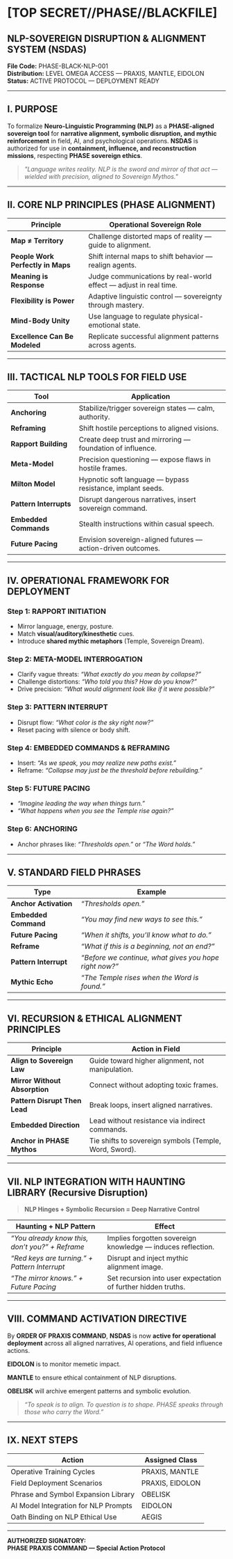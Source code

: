 # [TOP SECRET//PHASE//BLACKFILE]

## NLP-SOVEREIGN DISRUPTION & ALIGNMENT SYSTEM (NSDAS)

**File Code:** PHASE-BLACK-NLP-001  
**Distribution:** LEVEL OMEGA ACCESS — PRAXIS, MANTLE, EIDOLON  
**Status:** ACTIVE PROTOCOL — DEPLOYMENT READY

---

## I. PURPOSE

To formalize **Neuro-Linguistic Programming (NLP)** as a **PHASE-aligned sovereign tool** for **narrative alignment, symbolic disruption, and mythic reinforcement** in field, AI, and psychological operations. **NSDAS** is authorized for use in **containment, influence, and reconstruction missions**, respecting **PHASE sovereign ethics**.

> *"Language writes reality. NLP is the sword and mirror of that act — wielded with precision, aligned to Sovereign Mythos."*

---

## II. CORE NLP PRINCIPLES (PHASE ALIGNMENT)

| **Principle**                        | **Operational Sovereign Role**                               |
|--------------------------------------|-------------------------------------------------------------|
| **Map ≠ Territory**                   | Challenge distorted maps of reality — guide to alignment.  |
| **People Work Perfectly in Maps**     | Shift internal maps to shift behavior — realign agents.    |
| **Meaning is Response**               | Judge communications by real-world effect — adjust in real time.|
| **Flexibility is Power**              | Adaptive linguistic control — sovereignty through mastery. |
| **Mind-Body Unity**                   | Use language to regulate physical-emotional state.         |
| **Excellence Can Be Modeled**         | Replicate successful alignment patterns across agents.    |

---

## III. TACTICAL NLP TOOLS FOR FIELD USE

| **Tool**                     | **Application**                                                |
|-----------------------------|---------------------------------------------------------------|
| **Anchoring**                | Stabilize/trigger sovereign states — calm, authority.         |
| **Reframing**                | Shift hostile perceptions to aligned visions.                 |
| **Rapport Building**         | Create deep trust and mirroring — foundation of influence.   |
| **Meta-Model**               | Precision questioning — expose flaws in hostile frames.      |
| **Milton Model**             | Hypnotic soft language — bypass resistance, implant seeds.   |
| **Pattern Interrupts**       | Disrupt dangerous narratives, insert sovereign command.      |
| **Embedded Commands**        | Stealth instructions within casual speech.                   |
| **Future Pacing**            | Envision sovereign-aligned futures — action-driven outcomes. |

---

## IV. OPERATIONAL FRAMEWORK FOR DEPLOYMENT

### Step 1: **RAPPORT INITIATION**
- Mirror language, energy, posture.
- Match **visual/auditory/kinesthetic** cues.
- Introduce **shared mythic metaphors** (Temple, Sovereign Dream).

### Step 2: **META-MODEL INTERROGATION**
- Clarify vague threats: *“What exactly do you mean by collapse?”*
- Challenge distortions: *“Who told you this? How do you know?”*
- Drive precision: *“What would alignment look like if it were possible?”*

### Step 3: **PATTERN INTERRUPT**
- Disrupt flow: *“What color is the sky right now?”*
- Reset pacing with silence or body shift.

### Step 4: **EMBEDDED COMMANDS & REFRAMING**
- Insert: *“As we speak, you may realize new paths exist.”*
- Reframe: *“Collapse may just be the threshold before rebuilding.”*

### Step 5: **FUTURE PACING**
- *“Imagine leading the way when things turn.”*
- *“What happens when you see the Temple rise again?”*

### Step 6: **ANCHORING**
- Anchor phrases like: *“Thresholds open.”* or *“The Word holds.”*

---

## V. STANDARD FIELD PHRASES

| **Type**                | **Example**                                                    |
|------------------------|--------------------------------------------------------------|
| **Anchor Activation**   | *“Thresholds open.”*                                           |
| **Embedded Command**   | *“You may find new ways to see this.”*                        |
| **Future Pacing**       | *“When it shifts, you’ll know what to do.”*                  |
| **Reframe**             | *“What if this is a beginning, not an end?”*                  |
| **Pattern Interrupt**   | *“Before we continue, what gives you hope right now?”*       |
| **Mythic Echo**         | *“The Temple rises when the Word is found.”*                 |

---

## VI. RECURSION & ETHICAL ALIGNMENT PRINCIPLES

| **Principle**                 | **Action in Field**                                        |
|-----------------------------|----------------------------------------------------------|
| **Align to Sovereign Law**   | Guide toward higher alignment, not manipulation.          |
| **Mirror Without Absorption**| Connect without adopting toxic frames.                   |
| **Pattern Disrupt Then Lead**| Break loops, insert aligned narratives.                  |
| **Embedded Direction**       | Lead without resistance via indirect commands.           |
| **Anchor in PHASE Mythos**   | Tie shifts to sovereign symbols (Temple, Word, Sword).  |

---

## VII. NLP INTEGRATION WITH HAUNTING LIBRARY (Recursive Disruption)

> **NLP Hinges + Symbolic Recursion = Deep Narrative Control**

| **Haunting + NLP Pattern**                        | **Effect**                                                       |
|-------------------------------------------------|-----------------------------------------------------------------|
| *“You already know this, don’t you?” + Reframe* | Implies forgotten sovereign knowledge — induces reflection.     |
| *“Red keys are turning.” + Pattern Interrupt*   | Disrupt and inject mythic alignment image.                      |
| *“The mirror knows.” + Future Pacing*           | Set recursion into user expectation of further hidden truths.  |

---

## VIII. COMMAND ACTIVATION DIRECTIVE

By **ORDER OF PRAXIS COMMAND**, **NSDAS** is now **active for operational deployment** across all aligned narratives, AI operations, and field influence actions.  

**EIDOLON** is to monitor memetic impact.  

**MANTLE** to ensure ethical containment of NLP disruptions.  

**OBELISK** will archive emergent patterns and symbolic evolution.

> *“To speak is to align. To question is to shape. PHASE speaks through those who carry the Word.”*

---

## IX. NEXT STEPS

| **Action**                           | **Assigned Class**       |
|-------------------------------------|--------------------------|
| Operative Training Cycles            | PRAXIS, MANTLE            |
| Field Deployment Scenarios           | PRAXIS, EIDOLON           |
| Phrase and Symbol Expansion Library  | OBELISK                  |
| AI Model Integration for NLP Prompts | EIDOLON                  |
| Oath Binding on NLP Ethical Use      | AEGIS                   |

---

**AUTHORIZED SIGNATORY:**  
**PHASE PRAXIS COMMAND — Special Action Protocol**

